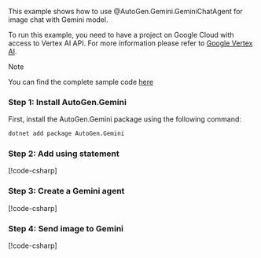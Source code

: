 This example shows how to use @AutoGen.Gemini.GeminiChatAgent for image chat with Gemini model.

To run this example, you need to have a project on Google Cloud with access to Vertex AI API. For more information please refer to [Google Vertex AI](https://cloud.google.com/vertex-ai/docs).


> [!NOTE]
> You can find the complete sample code [here](https://github.com/superdapp/superdappstudio/blob/main/dotnet/sample/AutoGen.Gemini.Sample/Image_Chat_With_Vertex_Gemini.cs)

### Step 1: Install AutoGen.Gemini

First, install the AutoGen.Gemini package using the following command:

```bash
dotnet add package AutoGen.Gemini
```

### Step 2: Add using statement
[!code-csharp[](../../../sample/AutoGen.Gemini.Sample/Image_Chat_With_Vertex_Gemini.cs?name=Using)]

### Step 3: Create a Gemini agent

[!code-csharp[](../../../sample/AutoGen.Gemini.Sample/Image_Chat_With_Vertex_Gemini.cs?name=Create_Gemini_Agent)]

### Step 4: Send image to Gemini
[!code-csharp[](../../../sample/AutoGen.Gemini.Sample/Image_Chat_With_Vertex_Gemini.cs?name=Send_Image_Request)]
